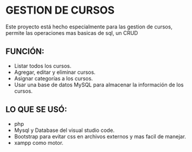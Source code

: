 # GESTION DE CURSOS
Este proyecto está hecho especialmente para las gestion de cursos, permite las operaciones mas basicas de sql, un CRUD

## FUNCIÓN:
- Listar todos los cursos.
- Agregar, editar y eliminar cursos.
- Asignar categorías a los cursos.
- Usar una base de datos MySQL para almacenar la información de los cursos.

## LO QUE SE USÓ:
- php
- Mysql y Database del visual studio code.
- Bootstrap para evitar css en archivos externos y mas facil de manejar.
- xampp como motor.